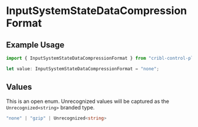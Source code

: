 # InputSystemStateDataCompressionFormat

## Example Usage

```typescript
import { InputSystemStateDataCompressionFormat } from "cribl-control-plane/models";

let value: InputSystemStateDataCompressionFormat = "none";
```

## Values

This is an open enum. Unrecognized values will be captured as the `Unrecognized<string>` branded type.

```typescript
"none" | "gzip" | Unrecognized<string>
```